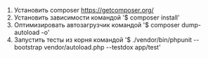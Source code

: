 1. Установить composer https://getcomposer.org/
2. Установить зависимости командой '$ composer install'
3. Оптимизировать автозагрузчик командой '$ composer dump-autoload -o'
4. Запустить тесты из корня командой '$ ./vendor/bin/phpunit --bootstrap vendor/autoload.php --testdox app/test'